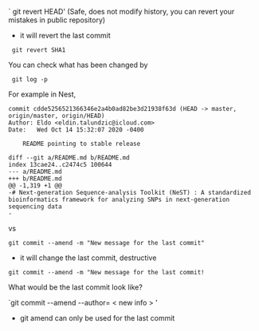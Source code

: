 ` git revert HEAD' (Safe, does not modify history, you can revert your mistakes in public repository)

- it will revert the last commit

` git revert SHA1` 

You can check what has been changed by

` git log -p`

For example in Nest,

```
commit cdde5256521366346e2a4b0ad82be3d21938f63d (HEAD -> master, origin/master, origin/HEAD)
Author: Eldo <eldin.talundzic@icloud.com>
Date:   Wed Oct 14 15:32:07 2020 -0400

    README pointing to stable release

diff --git a/README.md b/README.md
index 13cae24..c2474c5 100644
--- a/README.md
+++ b/README.md
@@ -1,319 +1 @@
-# Next-generation Sequence-analysis Toolkit (NeST) : A standardized bioinformatics framework for analyzing SNPs in next-generation sequencing data
-
```


vs 

`git commit --amend -m "New message for the last commit" `

- it will change the last commit, destructive

`git commit --amend -m "New message for the last commit!`

What would be the last commit look like?


`git commit --amend --author= < new info > '

- git amend can only be used for the last commit